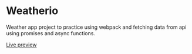 # Weatherio

Weather app project to practice using webpack and fetching data from api using promises and async functions.

[Live preview](https://jacobdev03.github.io/weatherio/)
